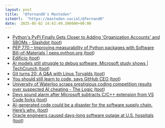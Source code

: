 ```yaml
---
layout: post
title:  "@fernand0's Mastodon"
siteUrl:  "https://mastodon.social/@fernand0"
date:  2025-05-02 14:42:49.306000+00:00
---
```

*  [Python's PyPI Finally Gets Closer to Adding 'Organization Accounts' and SBOMs - Slashdot ](https://developers.slashdot.org/story/25/04/05/0515241/pythons-pypi-finally-gets-closer-to-adding-organization-accounts-and-sbom) ([toot](https://mastodon.social/@fernand0/114438764580086824))
*  [PEP 770 – Improving measurability of Python packages with Software Bill-of-Materials \| peps.python.org ](https://peps.python.org/pep-0770) ([toot](https://mastodon.social/@fernand0/114438407912133709))
*  [Edificio ](https://www.flickr.com/photos/fernand0/54462744332) ([toot](https://mastodon.social/@fernand0/114438301980359832))
*  [AI models still struggle to debug software, Microsoft study shows \| TechCrunch ](https://techcrunch.com/2025/04/10/ai-models-still-struggle-to-debug-software-microsoft-study-shows) ([toot](https://mastodon.social/@fernand0/114438183420918837))
*  [Git turns 20: A Q&A with Linus Torvalds ](https://github.blog/open-source/git/git-turns-20-a-qa-with-linus-torvalds/?ref=news.itsfoss.co) ([toot](https://mastodon.social/@fernand0/114437934060601014))
*  [You should still learn to code, says GitHub CEO ](https://www.businessinsider.com/github-ceo-learn-to-code-debate-ai-advice-2025-) ([toot](https://mastodon.social/@fernand0/114437762073582651))
*  [University of Waterloo scraps prestigious coding competition results over suspected AI cheating - The Logic ](https://thelogic.co/news/waterloo-university-coding-competition-ai-cheating) ([toot](https://mastodon.social/@fernand0/114437610893582872))
*  [Devs sound alarm after Microsoft subtracts C/C++ extension from VS Code forks ](https://www.theregister.com/2025/04/24/microsoft_vs_code_subtracts_cc_extension) ([toot](https://mastodon.social/@fernand0/114437214518914223))
*  [AI-generated code could be a disaster for the software supply chain. Here’s why. ](https://arstechnica.com/security/2025/04/ai-generated-code-could-be-a-disaster-for-the-software-supply-chain-heres-why) ([toot](https://mastodon.social/@fernand0/114435664411446531))
*  [Oracle engineers caused days-long software outage at U.S. hospitals ](https://www.cnbc.com/2025/04/28/oracle-engineers-caused-days-long-software-outage-at-us-hospitals.htm) ([toot](https://mastodon.social/@fernand0/114433827466224086))
